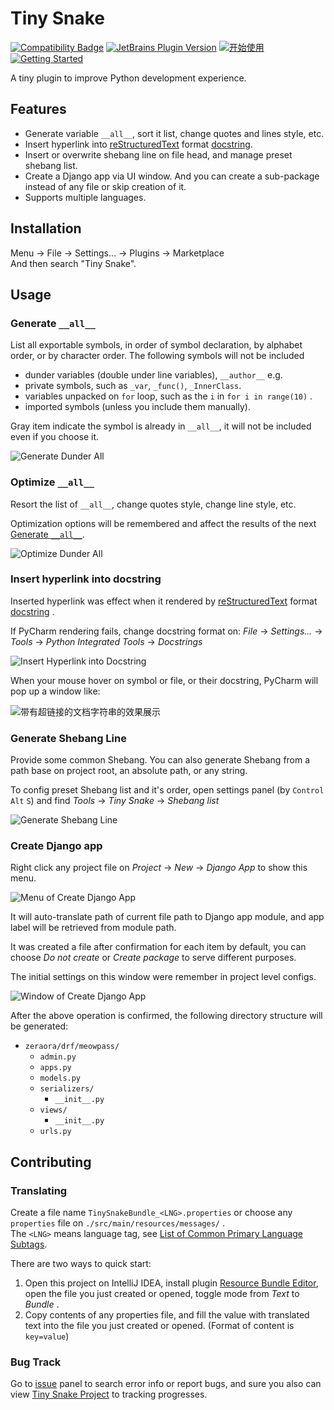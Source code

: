 # Tiny Snake

[![Compatibility Badge](https://img.shields.io/badge/PyCharm-2022.2.*%20~%202024.1.*-darkgreen?style=flat-square&logo=pycharm)](https://plugins.jetbrains.com/plugin/24140-tiny-snake/versions)
[![JetBrains Plugin Version](https://img.shields.io/jetbrains/plugin/v/24140?style=flat-square&color=purple)](https://plugins.jetbrains.com/plugin/24140-tiny-snake)
[![开始使用](https://img.shields.io/badge/开始使用-中文-blue.svg?style=flat-square)](./README.md)
[![Getting Started](https://img.shields.io/badge/Getting%20Started-English-green.svg?style=flat-square)](./README_en.md)

A tiny plugin to improve Python development experience.

## Features

- Generate variable `__all__`, sort it list, change quotes and lines style, etc.
- Insert hyperlink into [reStructuredText](https://en.wikipedia.org/wiki/ReStructuredText) format [docstring](https://docs.python.org/3/glossary.html#term-docstring).
- Insert or overwrite shebang line on file head, and manage preset shebang list.
- Create a Django app via UI window. And you can create a sub-package instead of any file or skip creation of it.
- Supports multiple languages.

## Installation

Menu → File → Settings... → Plugins → Marketplace  
And then search "Tiny Snake".

## Usage

### Generate `__all__`

List all exportable symbols, in order of symbol declaration, by alphabet order, or by character order. The following symbols will not be included

- dunder variables (double under line variables), `__author__` e.g.
- private symbols, such as `_var`, `_func()`, `_InnerClass`.
- variables unpacked on `for` loop, such as the `i` in `for i in range(10)` .
- imported symbols (unless you include them manually).

Gray item indicate the symbol is already in `__all__`, it will not be included even if you choose it.

![Generate Dunder All](./.img/generate-dunder-all.png)

### Optimize `__all__`

Resort the list of `__all__`, change quotes style, change line style, etc.

Optimization options will be remembered and affect the results of the next [Generate `__all__`](#Generate-__all__).

![Optimize Dunder All](./.img/optimize-dunder-all.png)

### Insert hyperlink into docstring

Inserted hyperlink was effect when it rendered by [reStructuredText](https://en.wikipedia.org/wiki/ReStructuredText) format [docstring](https://docs.python.org/3/glossary.html#term-docstring) .

If PyCharm rendering fails, change docstring format on: _File_ → _Settings..._ → _Tools_ → _Python Integrated Tools_ → _Docstrings_

![Insert Hyperlink into Docstring](./.img/insert-docstring-hyperlink.png)

When your mouse hover on symbol or file, or their docstring, PyCharm will pop up a window like:

![带有超链接的文档字符串的效果展示](./.img/hyperlink-in-docstring.png)

### Generate Shebang Line

Provide some common Shebang. You can also generate Shebang from a path base on project root, an absolute path, or any string.

To config preset Shebang list and it's order, open settings panel (by `Control` `Alt` `S`) and find _Tools_ → _Tiny Snake_ → _Shebang list_

![Generate Shebang Line](./.img/generate-shebang.png)

### Create Django app

Right click any project file on _Project_ → _New_ → _Django App_ to show this menu.

![Menu of Create Django App](./.img/django-app-creation-menu.png)

It will auto-translate path of current file path to Django app module, and app label will be retrieved from module path.

It was created a file after confirmation for each item by default, you can choose _Do not create_ or _Create package_ to serve different purposes.

The initial settings on this window were remember in project level configs.

![Window of Create Django App](./.img/django-app-creation-popup.png)

After the above operation is confirmed, the following directory structure will be generated:

- `zeraora/drf/meowpass/`
  - `admin.py`
  - `apps.py`
  - `models.py`
  - `serializers/`
    - `__init__.py`
  - `views/`
    - `__init__.py`
  - `urls.py`

## Contributing

### Translating

Create a file name `TinySnakeBundle_<LNG>.properties` or choose any `properties` file on `./src/main/resources/messages/` .  
The `<LNG>` means language tag, see [List of Common Primary Language Subtags](https://en.wikipedia.org/wiki/IETF_language_tag#List_of_common_primary_language_subtags).

There are two ways to quick start:

1. Open this project on IntelliJ IDEA, install plugin [Resource Bundle Editor](https://plugins.jetbrains.com/plugin/17035-resource-bundle-editor), open the file you just created or opened, toggle mode from _Text_ to _Bundle_ .
2. Copy contents of any properties file, and fill the value with translated text into the file you just created or opened. (Format of content is `key=value`)

### Bug Track

Go to [issue](https://github.com/aixcyi/TinySnake/issues) panel to search error info or report bugs, and sure you also can view [Tiny Snake Project](https://github.com/users/aixcyi/projects/1/views/1) to tracking progresses.
